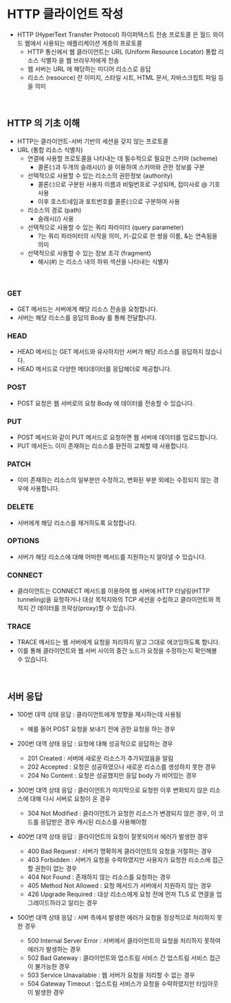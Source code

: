 # HTTP 클라이언트 작성

- HTTP (HyperText Transfer Protocol) 하이퍼텍스트 전송 프로토콜 은 월드 와이드 웹에서 사용되는 애플리케이션 계층의 프로토콜
  - HTTP 통신에서 웹 클라이언트는 URL (Uniform Resource Locator) 통합 리소스 식별자 을 웹 브라우저에게 전송
  - 웹 서버는 URL 에 해당하는 미디어 리소스로 응답
  - 리소스 (resource) 란 이미지, 스타일 시트, HTML 문서, 자바스크립트 파일 등을 의미
 
<br />

## HTTP 의 기초 이해

- HTTP는 클라이언트-서버 기반의 세션을 갖지 않는 프로토콜
- URL (통합 리소스 식별자)
  - 연결에 사용할 프로토콜을 나타내는 데 필수적으로 필요한 스키마 (scheme)
    - 콜론(:)과 두개의 슬래시(//) 을 이용하여 스키마와 관한 정보를 구분
  - 선택적으로 사용할 수 있는 리소스의 권한정보 (authority)
    - 콜론(:)으로 구분된 사용자 이름과 비밀번호로 구성되며, 접미사로 @ 기호 사용
    - 이후 호스트네임과 포트번호를 콜론(:)으로 구분하여 사용
  - 리소스의 경로 (path)
    - 슬래시(/) 사용
  - 선택적으로 사용할 수 있는 쿼리 파라미터 (query parameter)
    - ?는 쿼리 파라미터의 시작을 의미, 키-값으로 한 쌍을 이룸, &는 연속됨을 의미 
  - 선택적으로 사용할 수 있는 정보 조각 (fragment)
    - 해시(#) 는 리소스 내의 하위 섹션을 나타내는 식별자

<br />

### GET

- GET 메서드는 서버에게 해당 리소스 전송을 요청합니다.
- 서버는 해당 리소스를 응답의 Body 를 통해 전달합니다.


### HEAD

- HEAD 메서드는 GET 메서드와 유사하지만 서버가 해당 리소스를 응답하지 않습니다.
- HEAD 메서드로 다양한 메타데이터를 응답헤더로 제공합니다.

### POST

- POST 요청은 웹 서버로의 요청 Body 에 데이터를 전송할 수 있습니다.

### PUT

- POST 메서드와 같이 PUT 메서드로 요청하면 웹 서버에 데이터를 업로드합니다.
- PUT 메서든느 이미 존재하는 리소스를 완전히 교체할 때 사용합니다.

### PATCH

- 이미 존재하는 리소스의 일부분만 수정하고, 변화된 부분 외에는 수정되지 않는 경우에 사용합니다.

### DELETE

- 서버에게 해당 리소스를 제거하도록 요청합니다.

### OPTIONS

- 서버가 해당 리소스에 대해 어떠한 메서드를 지원하는지 알아낼 수 있습니다.

### CONNECT

- 클라이언트는 CONNECT 메서드를 이용하여 웹 서버에 HTTP 터널링(HTTP tunneling)을 요청하거나 대상 목적지와의 TCP 세션을 수립하고 클라이언트와 목적지 간 데이터를 프락싱(proxy)할 수 있습니다.

### TRACE

- TRACE 메서드는 웹 서버에게 요청을 처리하지 말고 그대로 에코잉하도록 합니다.
- 이를 통해 클라이언트와 웹 서버 사이의 중간 노드가 요청을 수정하는지 확인해볼 수 있습니다.

<br />

## 서버 응답

- 100번 대역 상태 응답 : 클라이언트에게 방향을 제시하는데 사용됨
  - 예를 들어 POST 요청을 보내기 전에 권한 요청을 하는 경우


- 200번 대역 상태 응답 : 요청에 대해 성공적으로 응답하는 경우
  - 201 Created : 서버에 새로운 리소스가 추가되었음을 알림
  - 202 Accepted : 요청은 성공하였으나 새로운 리소스를 생성하지 못한 경우
  - 204 No Content : 요청은 성공했지만 응답 body 가 비어있는 경우


- 300번 대역 상태 응답 : 클라이언트가 마지막으로 요청한 이후 변화되지 않은 리소스에 대해 다시 서버로 요청이 온 경우
  - 304 Not Modified : 클라이언트가 요청한 리소스가 변경되지 않은 경우, 이 코드를 응답받은 경우 캐시된 리소스를 사용해야함


- 400번 대역 상태 응답 : 클라이언트의 요청이 잘못되어서 에러가 발생한 경우
  - 400 Bad Request : 서버가 명확하게 클라이언트의 요청을 거절하는 경우
  - 403 Forbidden : 서버가 요청을 수락하였지만 사용자가 요청한 리소스에 접근할 권한이 없는 경우
  - 404 Not Found : 존재하지 않는 리소스를 요청하는 경우
  - 405 Method Not Allowed : 요청 메서드가 서버에서 지원하지 않는 경우
  - 426 Upgrade Required : 대상 리소스에게 요청 전에 먼저 TLS 로 연결을 업그레이드하라고 알리는 경우


- 500번 대역 상태 응답 : 서버 측에서 발생한 에러가 요청을 정상적으로 처리하지 못한 경우
  - 500 Internal Server Error : 서버에서 클라이언트의 요청을 처리하지 못하여 에러가 발생하는 경우
  - 502 Bad Gateway : 클라이언트와 업스트림 서비스 간 업스트림 서비스 접근이 불가능한 경우
  - 503 Service Unavailable : 웹 서버가 요청을 처리할 수 없는 경우
  - 504 Gateway Timeout : 업스트림 서비스가 요청을 수락하였지만 타임아웃이 발생한 경우



